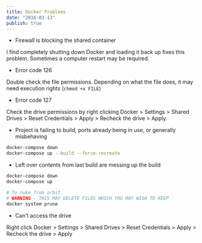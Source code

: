 ```yaml
---
title: Docker Problems
date: "2018-03-13"
publish: true
---
```


* Firewall is blocking the shared container

I find completely shutting down Docker and loading it back up fixes this problem. Sometimes a computer restart may be required.

* Error code 126

Double check the file permissions. Depending on what the file does, it may need execution rights (`chmod +x FILE`)

* Error code 127

Check the drive permissions by right clicking Docker > Settings > Shared Drives > Reset Credentials > Apply > Recheck the drive > Apply.

* Project is failing to build, ports already being in use, or generally misbehaving

```bash
docker-compose down
docker-compose up --build --force-recreate
```

* Left over contents from last build are messing up the build

```bash
docker-compose down
docker-compose up
```

```bash
# To nuke from orbit
# WARNING - THIS MAY DELETE FILES WHICH YOU MAY WISH TO KEEP
docker system prune
```

* Can't access the drive

Right click Docker > Settings > Shared Drives > Reset Credentials > Apply > Recheck the drive > Apply